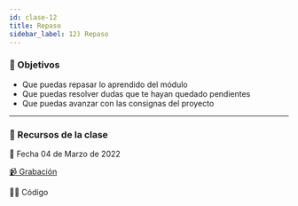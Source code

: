 ```yaml
---
id: clase-12
title: Repaso
sidebar_label: 12) Repaso
---
```


### 🏁 Objetivos

- Que puedas repasar lo aprendido del módulo
- Que puedas resolver dudas que te hayan quedado pendientes
- Que puedas avanzar con las consignas del proyecto

---

### 🚀 Recursos de la clase

📆 Fecha 04 de Marzo de 2022

[📹 Grabación](https://us02web.zoom.us/rec/share/C4Nx2I_hdhdHawFwyir4DIBreZKtFbX6ciLdBp2pE5SENFJLOMFd8uHbBKFCxeub.GN1i9zJY-HMsc7Qx?startTime=1646432068000)

👩‍💻 Código
